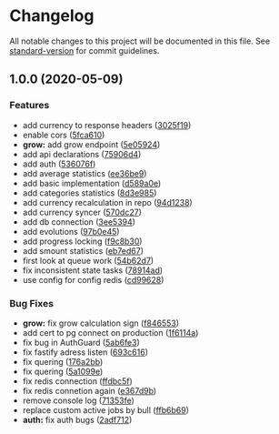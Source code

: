 # Changelog

All notable changes to this project will be documented in this file. See [standard-version](https://github.com/conventional-changelog/standard-version) for commit guidelines.

## 1.0.0 (2020-05-09)

### Features

- add currency to response headers ([3025f19](https://github.com/checkmoney/dr-khomyuk/commit/3025f19c61a04d8a3937006f611dfb00343e9302))
- enable cors ([5fca610](https://github.com/checkmoney/dr-khomyuk/commit/5fca610b4b1274f8c6503930330542f73253b119))
- **grow:** add grow endpoint ([5e05924](https://github.com/checkmoney/dr-khomyuk/commit/5e05924544b4f665b159e9fe330f4c06f0fc002c))
- add api declarations ([75906d4](https://github.com/checkmoney/dr-khomyuk/commit/75906d4d2b6ce0dd7055561f768c9be4e5cee4ed))
- add auth ([536076f](https://github.com/checkmoney/dr-khomyuk/commit/536076f9a0d8bee4e4cb1d18d3b926fe1a315db1))
- add average statistics ([ee36be9](https://github.com/checkmoney/dr-khomyuk/commit/ee36be926e88cd09e05de9b95829ba8b8d300d75))
- add basic implementation ([d589a0e](https://github.com/checkmoney/dr-khomyuk/commit/d589a0eaef311407ff3787e3f018885bc941d4e9))
- add categories statistics ([8d3e985](https://github.com/checkmoney/dr-khomyuk/commit/8d3e98556ee183753cfd878ef9e9554eff07ac99))
- add currency recalculation in repo ([94d1238](https://github.com/checkmoney/dr-khomyuk/commit/94d12385757d2a2240677157f62a837a7934b1e0))
- add currency syncer ([570dc27](https://github.com/checkmoney/dr-khomyuk/commit/570dc27b87cf62c9bb17318cb164dc15cda81674))
- add db connection ([3ee5394](https://github.com/checkmoney/dr-khomyuk/commit/3ee53943eba3cf39f41d509ec65350ff988c44e0))
- add evolutions ([97b0e45](https://github.com/checkmoney/dr-khomyuk/commit/97b0e45041dda40a0263203ac7017ccf3151dfa5))
- add progress locking ([f9c8b30](https://github.com/checkmoney/dr-khomyuk/commit/f9c8b30ebfeedc61926809770a5b954a99e0b890))
- add smount statistics ([eb7ed67](https://github.com/checkmoney/dr-khomyuk/commit/eb7ed675a378a9f5702723884edfbadd21c5e46a))
- first look at queue work ([54b62d7](https://github.com/checkmoney/dr-khomyuk/commit/54b62d7dc9fea565b44e3a2bcc230d6aaf3a8891))
- fix inconsistent state tasks ([78914ad](https://github.com/checkmoney/dr-khomyuk/commit/78914ad6bb18c10df5bd4d6bfd577d0dec70edaa))
- use config for config redis ([cd99628](https://github.com/checkmoney/dr-khomyuk/commit/cd99628ddcdeaeb0499c0bff11a39cbdb0fe041b))

### Bug Fixes

- **grow:** fix grow calculation sign ([f846553](https://github.com/checkmoney/dr-khomyuk/commit/f846553f1c463cc4c6bb9e23f86031e2ef789252))
- add cert to pg connect on production ([1f6114a](https://github.com/checkmoney/dr-khomyuk/commit/1f6114a6870369dea120b7ec8e4bc48c15e780ca))
- fix bug in AuthGuard ([5ab6fe3](https://github.com/checkmoney/dr-khomyuk/commit/5ab6fe3b63c4de2ac04ac6e6fd7ba9088d33b4a7))
- fix fastify adress listen ([693c616](https://github.com/checkmoney/dr-khomyuk/commit/693c61674cff970c68dcd67c97faf62a2f7f9d0f))
- fix quering ([176a2bb](https://github.com/checkmoney/dr-khomyuk/commit/176a2bb0bf692adfa41fbc55ae811e836960b6cb))
- fix quering ([5a1099e](https://github.com/checkmoney/dr-khomyuk/commit/5a1099e1ca46442794d432f3fe0ab7fedfa9b98b))
- fix redis connection ([ffdbc5f](https://github.com/checkmoney/dr-khomyuk/commit/ffdbc5fcf146f69ca4ace0c59c4bdec6bd9164a6))
- fix redis connetion again ([e367d9b](https://github.com/checkmoney/dr-khomyuk/commit/e367d9b3ee42fc2c3bd6d7f827790a3f967e0012))
- remove console log ([71353fe](https://github.com/checkmoney/dr-khomyuk/commit/71353fee58487a42c7793dd8748fc86f7b8a024b))
- replace custom active jobs by bull ([ffb6b69](https://github.com/checkmoney/dr-khomyuk/commit/ffb6b698eeda90d9523e4f8deb2833d49d1579fa))
- **auth:** fix auth bugs ([2adf712](https://github.com/checkmoney/dr-khomyuk/commit/2adf712f2c9bc26af001f4c69924d510eee4e106))
